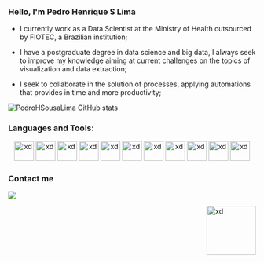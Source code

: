 ### Hello, I'm Pedro Henrique S Lima

- I currently work as a Data Scientist at the Ministry of Health outsourced by FIOTEC, a Brazilian institution;

- I have a postgraduate degree in data science and big data, I always seek to improve my knowledge aiming at current challenges on the topics of visualization and data extraction;

- I seek to collaborate in the solution of processes, applying automations that provides in time and more productivity;

![PedroHSousaLima GitHub stats](https://github-readme-stats.vercel.app/api?username=PedroHSousaLima&show_icons=true&theme=dark)


### Languages and Tools:

<p align = "center">
<img src="https://cdn.jsdelivr.net/gh/devicons/devicon/icons/anaconda/anaconda-original.svg" alt = "xd" width = "40" height = "40" />
<img src="https://cdn.jsdelivr.net/gh/devicons/devicon/icons/python/python-original.svg" alt = "xd" width = "40" height = "40" />
<img src="https://cdn.jsdelivr.net/gh/devicons/devicon/icons/jupyter/jupyter-original.svg" alt = "xd" width = "40" height = "40" />
<img src="https://cdn.jsdelivr.net/gh/devicons/devicon/icons/postgresql/postgresql-plain-wordmark.svg" alt = "xd" width = "40" height = "40" />
<img src="https://cdn.jsdelivr.net/gh/devicons/devicon/icons/microsoftsqlserver/microsoftsqlserver-plain-wordmark.svg" alt = "xd" width = "40" height = "40" />
<img src="https://cdn.jsdelivr.net/gh/devicons/devicon/icons/visualstudio/visualstudio-plain-wordmark.svg" alt = "xd" width = "40" height = "40" />  
<img src="https://cdn.jsdelivr.net/gh/devicons/devicon@latest/icons/vscode/vscode-original.svg" alt = "xd" width = "40" height = "40"/>
<img src="https://cdn.jsdelivr.net/gh/devicons/devicon@latest/icons/pandas/pandas-original-wordmark.svg" alt = "xd" width = "40" height = "40"/>
<img src="https://cdn.jsdelivr.net/gh/devicons/devicon@latest/icons/selenium/selenium-original.svg" alt = "xd" width = "40" height = "40"/>
<img src="https://cdn.jsdelivr.net/gh/devicons/devicon@latest/icons/plotly/plotly-original.svg" alt = "xd" width = "40" height = "40"/>
<img src="https://cdn-icons-png.flaticon.com/128/732/732222.png" alt = "xd" width = "40" height = "40" />
</p>

### Contact me

<div>
  <a href= "https://www.linkedin.com/in/pedro-henrique-sousa-lima-08a049b9/"><img src="https://img.shields.io/badge/LinkedIn-0077B5?style=for-the-badge&logo=linkedin&logoColor=white"></a>
</div>
<p>
<img align = "right" src="https://miro.medium.com/max/1400/1*5NEc2pQgG2heYK221nnK_Q.gif" alt = "xd" width = "100" height = "100" />
</p>  
